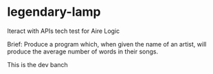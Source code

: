 # legendary-lamp

Iteract with APIs tech test for Aire Logic


Brief: Produce a program which, when given the name of an artist, will produce the average
number of words in their songs.

This is the dev banch
